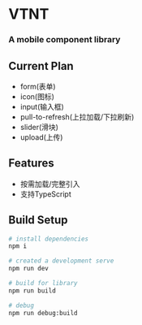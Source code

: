 <!--
 * @Description: 
 * @LastEditors: xhp
 * @Date: 2020-03-18 13:33:34
 * @LastEditTime: 2020-04-03 10:21:28
 * @FilePath: /mywork/myStudy/vtnt/README.md
 -->

<h1>
VTNT
<h3>A mobile component library</h3>
</h1>

## Current Plan
- form(表单)
- icon(图标)
- input(输入框)
- pull-to-refresh(上拉加载/下拉刷新)
- slider(滑块)
- upload(上传)

## Features
- 按需加载/完整引入 
- 支持TypeScript

## Build Setup

```bash
# install dependencies
npm i

# created a development serve
npm run dev

# build for library
npm run build

# debug
npm run debug:build

```

